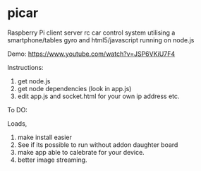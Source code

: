 picar
=====

Raspberry Pi client server rc car control system utilising a smartphone/tables gyro and html5/javascript running on node.js

Demo:
https://www.youtube.com/watch?v=JSP6VKiU7F4

Instructions:

1. get node.js
2. get node dependencies (look in app.js)
3. edit app.js and socket.html for your own ip address etc.


To DO:

Loads,

1. make install easier
2. See if its possible to run without addon daughter board
3. make app able to calebrate for your device.
4. better image streaming.
